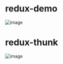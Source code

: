# redux-demo
![image](https://user-images.githubusercontent.com/122405130/217143390-891f4b9b-2b7b-41e2-a9ac-e6579e1518c9.png)
# redux-thunk
![image](https://user-images.githubusercontent.com/122405130/217143220-6ccfca4a-1591-4cf1-82af-0a68cd5a2fa7.png)
